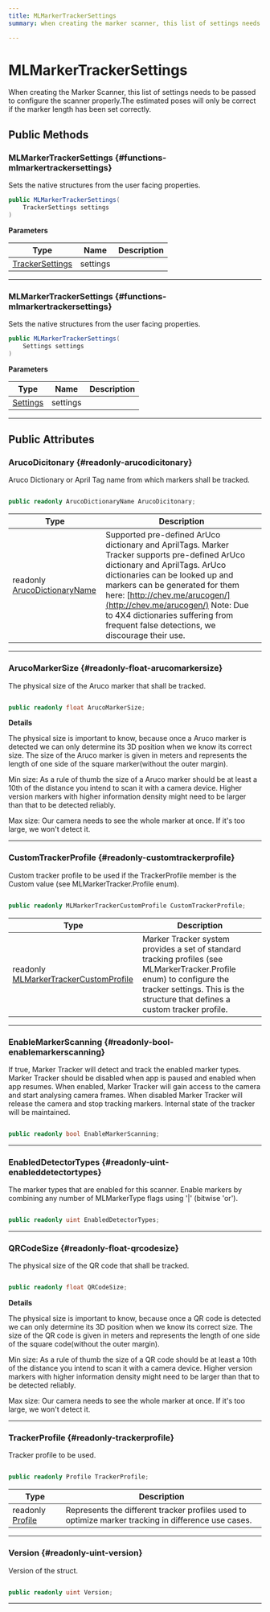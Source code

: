 ```yaml
---
title: MLMarkerTrackerSettings
summary: when creating the marker scanner, this list of settings needs to be passed to configure the scanner properly.the estimated poses will only be correct if the marker length has been set correctly. 

---
```


# MLMarkerTrackerSettings




When creating the Marker Scanner, this list of settings needs to be passed to configure the scanner properly.The estimated poses will only be correct if the marker length has been set correctly.   





## Public Methods

###  MLMarkerTrackerSettings {#functions-mlmarkertrackersettings}

Sets the native structures from the user facing properties. 

```csharp
public MLMarkerTrackerSettings(
    TrackerSettings settings
)
```


**Parameters**

| Type | Name  | Description  | 
|--|--|--|
| [TrackerSettings](/versioned_docs/version-02-Aug-2023/unity-api/api/UnityEngine.XR.MagicLeap/MLMarkerTracker/TrackerSettings/UnityEngine.XR.MagicLeap.MLMarkerTracker.TrackerSettings.md) |settings||






-----------

###  MLMarkerTrackerSettings {#functions-mlmarkertrackersettings}

Sets the native structures from the user facing properties. 

```csharp
public MLMarkerTrackerSettings(
    Settings settings
)
```


**Parameters**

| Type | Name  | Description  | 
|--|--|--|
| [Settings](/versioned_docs/version-02-Aug-2023/unity-api/api/UnityEngine.XR.MagicLeap/MLMarkerTracker/UnityEngine.XR.MagicLeap.MLMarkerTracker.Settings.md) |settings||






-----------

## Public Attributes

### ArucoDicitonary {#readonly-arucodicitonary}

Aruco Dictionary or April Tag name from which markers shall be tracked. 

```csharp

public readonly ArucoDictionaryName ArucoDicitonary;

```

| Type | Description  | 
|--|--|
| readonly [ArucoDictionaryName](/versioned_docs/version-02-Aug-2023/unity-api/api/UnityEngine.XR.MagicLeap/MLMarkerTracker/UnityEngine.XR.MagicLeap.MLMarkerTracker.md#enums-arucodictionaryname) | Supported pre-defined ArUco dictionary and AprilTags. Marker Tracker supports pre-defined ArUco dictionary and AprilTags. ArUco dictionaries can be looked up and markers can be generated for them here: [http://chev.me/arucogen/](http://chev.me/arucogen/) Note: Due to 4X4 dictionaries suffering from frequent false detections, we discourage their use.  |





-----------

### ArucoMarkerSize {#readonly-float-arucomarkersize}

The physical size of the Aruco marker that shall be tracked. 

```csharp

public readonly float ArucoMarkerSize;

```


**Details**

The physical size is important to know, because once a Aruco marker is detected we can only determine its 3D position when we know its correct size. The size of the Aruco marker is given in meters and represents the length of one side of the square marker(without the outer margin).

Min size: As a rule of thumb the size of a Aruco marker should be at least a 10th of the distance you intend to scan it with a camera device. Higher version markers with higher information density might need to be larger than that to be detected reliably.

Max size: Our camera needs to see the whole marker at once. If it's too large, we won't detect it. 





-----------

### CustomTrackerProfile {#readonly-customtrackerprofile}

Custom tracker profile to be used if the TrackerProfile member is the Custom value (see MLMarkerTracker.Profile enum). 

```csharp

public readonly MLMarkerTrackerCustomProfile CustomTrackerProfile;

```

| Type | Description  | 
|--|--|
| readonly [MLMarkerTrackerCustomProfile](/versioned_docs/version-02-Aug-2023/unity-api/api/UnityEngine.XR.MagicLeap/MLMarkerTracker/NativeBindings/UnityEngine.XR.MagicLeap.MLMarkerTracker.NativeBindings.MLMarkerTrackerCustomProfile.md) | Marker Tracker system provides a set of standard tracking profiles (see MLMarkerTracker.Profile enum) to configure the tracker settings. This is the structure that defines a custom tracker profile.  |





-----------

### EnableMarkerScanning {#readonly-bool-enablemarkerscanning}

If true, Marker Tracker will detect and track the enabled marker types. Marker Tracker should be disabled when app is paused and enabled when app resumes. When enabled, Marker Tracker will gain access to the camera and start analysing camera frames. When disabled Marker Tracker will release the camera and stop tracking markers. Internal state of the tracker will be maintained. 

```csharp

public readonly bool EnableMarkerScanning;

```






-----------

### EnabledDetectorTypes {#readonly-uint-enableddetectortypes}

The marker types that are enabled for this scanner. Enable markers by combining any number of MLMarkerType flags using '|' (bitwise 'or'). 

```csharp

public readonly uint EnabledDetectorTypes;

```






-----------

### QRCodeSize {#readonly-float-qrcodesize}

The physical size of the QR code that shall be tracked. 

```csharp

public readonly float QRCodeSize;

```


**Details**

The physical size is important to know, because once a QR code is detected we can only determine its 3D position when we know its correct size. The size of the QR code is given in meters and represents the length of one side of the square code(without the outer margin).

Min size: As a rule of thumb the size of a QR code should be at least a 10th of the distance you intend to scan it with a camera device. Higher version markers with higher information density might need to be larger than that to be detected reliably.

Max size: Our camera needs to see the whole marker at once. If it's too large, we won't detect it. 





-----------

### TrackerProfile {#readonly-trackerprofile}

Tracker profile to be used. 

```csharp

public readonly Profile TrackerProfile;

```

| Type | Description  | 
|--|--|
| readonly [Profile](/versioned_docs/version-02-Aug-2023/unity-api/api/UnityEngine.XR.MagicLeap/MLMarkerTracker/UnityEngine.XR.MagicLeap.MLMarkerTracker.md#enums-profile) | Represents the different tracker profiles used to optimize marker tracking in difference use cases.  |





-----------

### Version {#readonly-uint-version}

Version of the struct. 

```csharp

public readonly uint Version;

```






-----------


